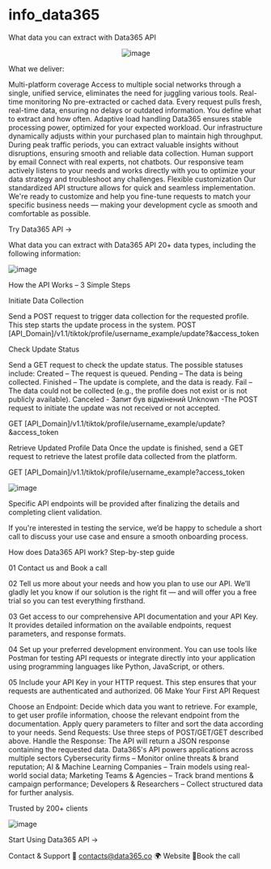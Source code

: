 # info_data365
What data you can extract with Data365 API

<p align="center">
  <img src="https://github.com/user-attachments/assets/30df924c-a66b-48a2-9015-c9824f45a139" alt="image" />
</p>

What we deliver:

Multi-platform coverage
Access to multiple social networks through a single, unified service, eliminates the need for juggling various tools.
Real-time monitoring
No pre-extracted or cached data. Every request pulls fresh, real-time data, ensuring no delays or outdated information. You define what to extract and how often.
Adaptive load handling
Data365 ensures stable processing power, optimized for your expected workload. Our infrastructure dynamically adjusts within your purchased plan to maintain high throughput. During peak traffic periods, you can extract valuable insights without disruptions, ensuring smooth and reliable data collection.
Human support by email
Connect with real experts, not chatbots. Our responsive team actively listens to your needs and works directly with you to optimize your data strategy and troubleshoot any challenges.
Flexible customization
Our standardized API structure allows for quick and seamless implementation. We're ready to customize and help you fine-tune requests to match your specific business needs — making your development cycle as smooth and comfortable as possible.

Try Data365 API →

What data you can extract with Data365 API
20+ data types, including the following information:

![image](https://github.com/user-attachments/assets/a6c3415e-7201-4f1c-8744-ad2621996dd7)

How the API Works – 3 Simple Steps

Initiate Data Collection

Send a POST request to trigger data collection for the requested profile. This step starts the update process in the system.
POST [API_Domain]/v1.1/tiktok/profile/username_example/update?&access_token

Check Update Status

Send a GET request to check the update status. The possible statuses include:
Created – The request is queued.
Pending – The data is being collected.
Finished – The update is complete, and the data is ready.
Fail – The data could not be collected (e.g., the profile does not exist or is not publicly available).
Canceled - Запит був відмінений
Unknown -The POST request to initiate the update was not received or not accepted.

GET [API_Domain]/v1.1/tiktok/profile/username_example/update?&access_token

 Retrieve Updated Profile Data
Once the update is finished, send a GET request to retrieve the latest profile data collected from the platform.

GET [API_Domain]/v1.1/tiktok/profile/username_example?access_token

![image](https://github.com/user-attachments/assets/77847f0a-6d20-492e-a617-86ee6b66c8e7)

Specific API endpoints will be provided after finalizing the details and completing client validation.

If you're interested in testing the service, we’d be happy to schedule a short call to discuss your use case and ensure a smooth onboarding process.

How does Data365 API work?
Step-by-step guide

01
Contact us and Book a call

02
Tell us more about your needs and how you plan to use our API. We’ll gladly let you know if our solution is the right fit — and will offer you a free trial so you can test everything firsthand.


03
Get access to our comprehensive API documentation and your API Key. It provides detailed information on the available endpoints, request parameters, and response formats.


04
Set up your preferred development environment. You can use tools like Postman for testing API requests or integrate directly into your application using programming languages like Python, JavaScript, or others.


05
Include your API Key in your HTTP request. This step ensures that your requests are authenticated and authorized.
06
Make Your First API Request


Choose an Endpoint: Decide which data you want to retrieve. For example, to get user profile information, choose the relevant endpoint from the documentation.
Apply query parameters to filter and sort the data according to your needs.
Send Requests: Use three steps of POST/GET/GET described above. 
Handle the Response: The API will return a JSON response containing the requested data.
Data365's API powers applications across multiple sectors
Cybersecurity firms – Monitor online threats & brand reputation;
AI & Machine Learning Companies – Train models using real-world social data;
Marketing Teams & Agencies – Track brand mentions & campaign performance;
Developers & Researchers – Collect structured data for further analysis.

Trusted by 200+ clients

![image](https://github.com/user-attachments/assets/954894d4-c693-4d51-8a26-caa7f43b4e11)

Start Using Data365 API →

Contact & Support
📧 contacts@data365.co
🌍 Website
🔗Book the call  






